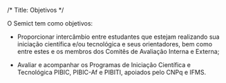 /*
Title: Objetivos
*/

O Semict tem como objetivos:

- Proporcionar intercâmbio entre estudantes que estejam realizando sua iniciação científica e/ou tecnológica e seus orientadores, bem como entre estes e os membros dos Comitês de Avaliação Interna e Externa;

- Avaliar e acompanhar os Programas de Iniciação Científica e Tecnológica PIBIC, PIBIC-Af e PIBITI, apoiados pelo CNPq e IFMS.

